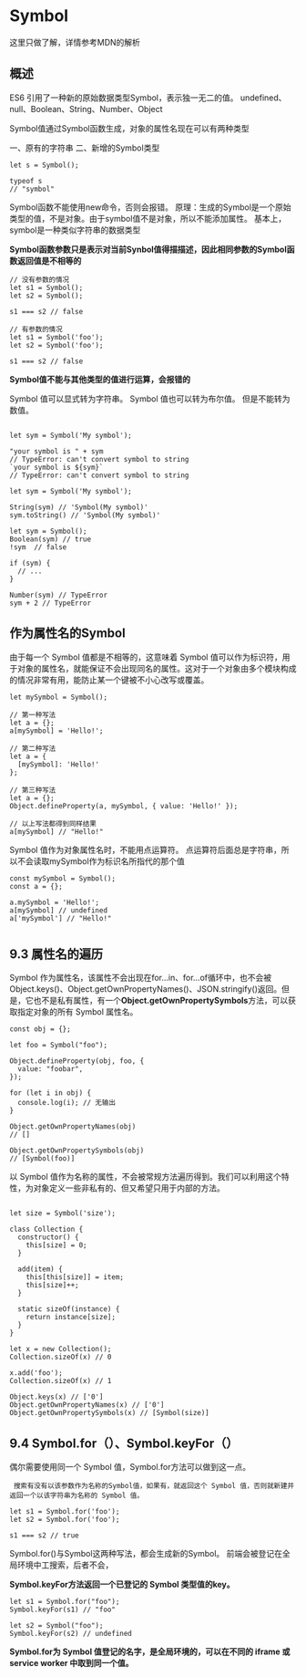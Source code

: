 # Symbol

这里只做了解，详情参考MDN的解析

## 概述
ES6 引用了一种新的原始数据类型Symbol，表示独一无二的值。
undefined、null、Boolean、String、Number、Object

Symbol值通过Symbol函数生成，对象的属性名现在可以有两种类型

一、原有的字符串
二、新增的Symbol类型

```
let s = Symbol();

typeof s
// "symbol"

```


Symbol函数不能使用new命令，否则会报错。
   原理：生成的Symbol是一个原始类型的值，不是对象。由于symbol值不是对象，所以不能添加属性。
基本上，symbol是一种类似字符串的数据类型


**Symbol函数参数只是表示对当前Synbol值得描描述，因此相同参数的Symbol函数返回值是不相等的**

```
// 没有参数的情况
let s1 = Symbol();
let s2 = Symbol();

s1 === s2 // false

// 有参数的情况
let s1 = Symbol('foo');
let s2 = Symbol('foo');

s1 === s2 // false
```


**Symbol值不能与其他类型的值进行运算，会报错的**

Symbol 值可以显式转为字符串。
Symbol 值也可以转为布尔值。
但是不能转为数值。
```

let sym = Symbol('My symbol');

"your symbol is " + sym
// TypeError: can't convert symbol to string
`your symbol is ${sym}`
// TypeError: can't convert symbol to string

let sym = Symbol('My symbol');

String(sym) // 'Symbol(My symbol)'
sym.toString() // 'Symbol(My symbol)'

let sym = Symbol();
Boolean(sym) // true
!sym  // false

if (sym) {
  // ...
}

Number(sym) // TypeError
sym + 2 // TypeError

```

## 作为属性名的Symbol
由于每一个 Symbol 值都是不相等的，这意味着 Symbol 值可以作为标识符，用于对象的属性名，就能保证不会出现同名的属性。这对于一个对象由多个模块构成的情况非常有用，能防止某一个键被不小心改写或覆盖。


```
let mySymbol = Symbol();

// 第一种写法
let a = {};
a[mySymbol] = 'Hello!';

// 第二种写法
let a = {
  [mySymbol]: 'Hello!'
};

// 第三种写法
let a = {};
Object.defineProperty(a, mySymbol, { value: 'Hello!' });

// 以上写法都得到同样结果
a[mySymbol] // "Hello!"
```


Symbol 值作为对象属性名时，不能用点运算符。
点运算符后面总是字符串，所以不会读取mySymbol作为标识名所指代的那个值

```
const mySymbol = Symbol();
const a = {};

a.mySymbol = 'Hello!';
a[mySymbol] // undefined
a['mySymbol'] // "Hello!"
```

#


## 9.3 属性名的遍历
Symbol 作为属性名，该属性不会出现在for...in、for...of循环中，也不会被Object.keys()、Object.getOwnPropertyNames()、JSON.stringify()返回。但是，它也不是私有属性，有一个**Object.getOwnPropertySymbols**方法，可以获取指定对象的所有 Symbol 属性名。


```
const obj = {};

let foo = Symbol("foo");

Object.defineProperty(obj, foo, {
  value: "foobar",
});

for (let i in obj) {
  console.log(i); // 无输出
}

Object.getOwnPropertyNames(obj)
// []

Object.getOwnPropertySymbols(obj)
// [Symbol(foo)]
```



以 Symbol 值作为名称的属性，不会被常规方法遍历得到。我们可以利用这个特性，为对象定义一些非私有的、但又希望只用于内部的方法。

```

let size = Symbol('size');

class Collection {
  constructor() {
    this[size] = 0;
  }

  add(item) {
    this[this[size]] = item;
    this[size]++;
  }

  static sizeOf(instance) {
    return instance[size];
  }
}

let x = new Collection();
Collection.sizeOf(x) // 0

x.add('foo');
Collection.sizeOf(x) // 1

Object.keys(x) // ['0']
Object.getOwnPropertyNames(x) // ['0']
Object.getOwnPropertySymbols(x) // [Symbol(size)]
```

## 9.4 Symbol.for（）、Symbol.keyFor（）
偶尔需要使用同一个 Symbol 值，Symbol.for方法可以做到这一点。

     搜索有没有以该参数作为名称的Symbol值，如果有，就返回这个 Symbol 值，否则就新建并返回一个以该字符串为名称的 Symbol 值。

```
let s1 = Symbol.for('foo');
let s2 = Symbol.for('foo');

s1 === s2 // true
```

Symbol.for()与Symbol这两种写法，都会生成新的Symbol。
前端会被登记在全局环境中工搜索，后者不会，

**Symbol.keyFor方法返回一个已登记的 Symbol 类型值的key。**



```
let s1 = Symbol.for("foo");
Symbol.keyFor(s1) // "foo"

let s2 = Symbol("foo");
Symbol.keyFor(s2) // undefined
```
**Symbol.for为 Symbol 值登记的名字，是全局环境的，可以在不同的 iframe 或 service worker 中取到同一个值。**






